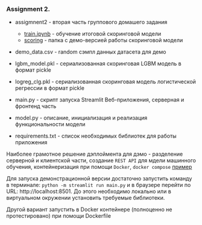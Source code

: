### Assignment 2.

- assigmnent2 - вторая часть группового домашего задания
  * [train.ipynb](assignment2/train.ipynb) - обучение итоговой скоринговой модели
  * [scoring](assignment2/scoring) - папка с демо-версией работы скоринговой модели


- demo_data.csv - random сэмпл данных датасета для демо
- lgbm_model.pkl - сериализованная скоринговая LGBM модель в формат pickle
- logreg_clg.pkl - сериализованная скоринговая модель логистической регрессии в формат pickle
- main.py - скрипт запуска Streamlit Веб-приложения, серверная и фронтенд часть
- model.py - описание, инициализация и реализация функциональности модели
- requirements.txt - список необходимых библиотек для работы приложения

Наиболее грамотное решение дэплоймента для дэмо - разделение серверной и клиентской части, создание `REST API` для мдели машинного обучения, контейнеризация при помощи `Docker`, `docker compose` [пример](https://github.com/davidefiocco/streamlit-fastapi-model-serving)

Для запуска демонстрационной версии достаточно запустить команду в терминале:
`python -m streamlit run main.py`
и в браузере перейти по URL: http://localhost:8501. До этого необходимо локально или в виртуальном окружении установить требуемые библиотеки.

Другой вариант запустить в Docker контейнере (полноценно не протестировано) при помощи Dockerfile